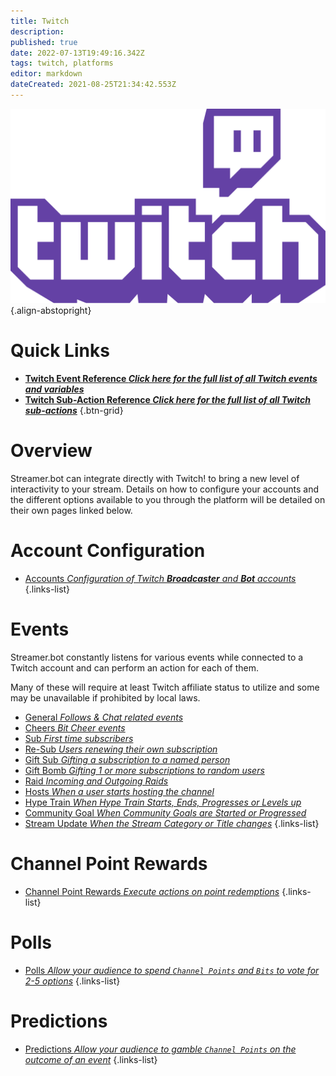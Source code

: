 ```yaml
---
title: Twitch
description:
published: true
date: 2022-07-13T19:49:16.342Z
tags: twitch, platforms
editor: markdown
dateCreated: 2021-08-25T21:34:42.553Z
---
```


![twitch-logo.png](/logos/twitch-logo.png){.align-abstopright}

# Quick Links

- [<i class="mdi mdi-creation text--twitch"></i> **Twitch Event Reference *Click here for the full list of all Twitch events and variables***](/en/Events/Twitch)
- [<i class="mdi mdi-lightning-bolt-outline text--twitch"></i> **Twitch Sub-Action Reference *Click here for the full list of all Twitch sub-actions***](/en/Sub-Actions/Twitch)
{.btn-grid}

# Overview

Streamer.bot can integrate directly with Twitch! to bring a new level of interactivity to your stream. Details on how to configure your accounts and the different options available to you through the platform will be detailed on their own pages linked below.

# Account Configuration

* [Accounts *Configuration of Twitch **Broadcaster** and **Bot** accounts*](/en/Platforms/Twitch/Accounts)
{.links-list}

# Events
Streamer.bot constantly listens for various events while connected to a Twitch account and can perform an action for each of them.

Many of these will require at least Twitch affiliate status to utilize and some may be unavailable if prohibited by local laws.

* [General *Follows & Chat related events*](/Events/General)
* [Cheers *Bit Cheer events*](/Events/Cheers)
* [Sub *First time subscribers*](/Events/Sub)
* [Re-Sub *Users renewing their own subscription*](/Events/Sub)
* [Gift Sub *Gifting a subscription to a named person*](/Events/Gift-Sub)
* [Gift Bomb *Gifting 1 or more subscriptions to random users*](/Events/Gift-Bomb)
* [Raid *Incoming and Outgoing Raids*](/Events/Raid)
* [Hosts *When a user starts hosting the channel*](/Events/hosts)
* [Hype Train *When Hype Train Starts, Ends, Progresses or Levels up*](/Events/Hype-Train)
* [Community Goal *When Community Goals are Started or Progressed*](/Events/Community-Goal)
* [Stream Update *When the Stream Category or Title changes*](/Events/Stream-Update)
{.links-list}

# Channel Point Rewards
- [Channel Point Rewards *Execute actions on point redemptions*](/en/Platforms/Twitch/Channel-Point-Rewards)
{.links-list}

# Polls
- [Polls *Allow your audience to spend `Channel Points` and `Bits` to vote for 2-5 options*](/Twitch/Polls)
{.links-list}

# Predictions
- [Predictions *Allow your audience to gamble `Channel Points` on the outcome of an event*](/Twitch/Predictions)
{.links-list}